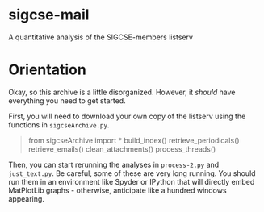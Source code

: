 # sigcse-mail
A quantitative analysis of the SIGCSE-members listserv

# Orientation
Okay, so this archive is a little disorganized. However, it *should* have everything you need to get started.

First, you will need to download your own copy of the listserv using the functions in `sigcseArchive.py`. 

> from sigcseArchive import *
> build_index()
> retrieve_periodicals()
> retrieve_emails()
> clean_attachments()
> process_threads()

Then, you can start rerunning the analyses in `process-2.py` and `just_text.py`. Be careful, some of these are very long running. You should run them in an environment like Spyder or IPython that will directly embed MatPlotLib graphs - otherwise, anticipate like a hundred windows appearing.

